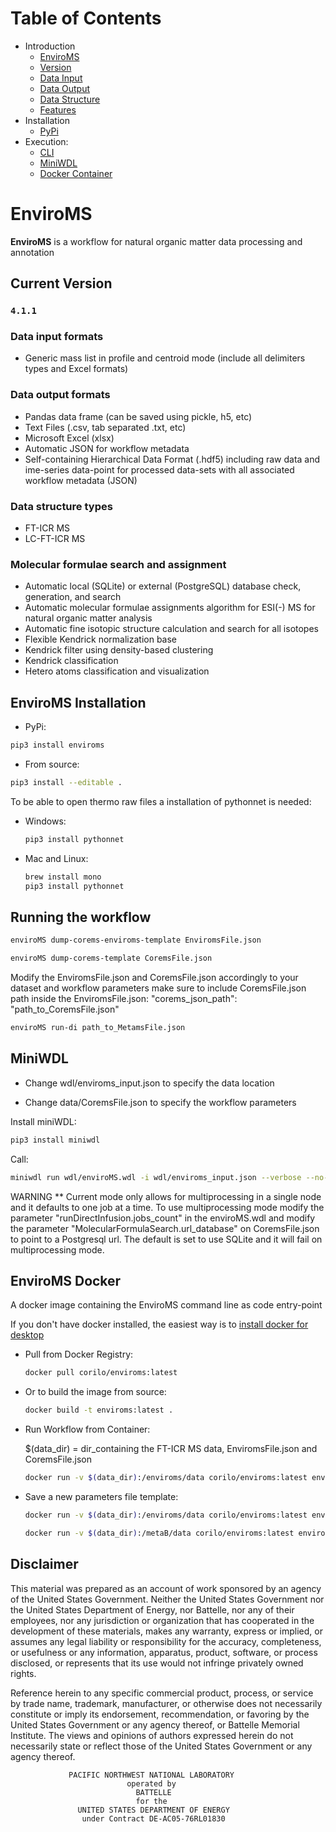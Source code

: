 # Table of Contents  
- Introduction
  - [EnviroMS](#EnviroMS)  
  - [Version](#current-version)  
  - [Data Input](#data-input-formats)  
  - [Data Output](#data-output-formats)  
  - [Data Structure](#data-structure-types)  
  - [Features](#molecular-formulae-search-and-assignment)  
- Installation
  - [PyPi](#enviroms-installation)  
- Execution:  
  - [CLI](#running-the-workflow)  
  - [MiniWDL](#MiniWDL)  
  - [Docker Container](#enviroms-docker)  
  

# EnviroMS

**EnviroMS** is a workflow for natural organic matter data processing and annotation

## Current Version

### `4.1.1`

### Data input formats

- Generic mass list in profile and centroid mode (include all delimiters types and Excel formats)

### Data output formats

- Pandas data frame (can be saved using pickle, h5, etc)
- Text Files (.csv, tab separated .txt, etc)
- Microsoft Excel (xlsx)
- Automatic JSON for workflow metadata
- Self-containing Hierarchical Data Format (.hdf5) including raw data and ime-series data-point for processed data-sets with all associated workflow metadata (JSON)

### Data structure types

- FT-ICR MS
- LC-FT-ICR MS

### Molecular formulae search and assignment

- Automatic local (SQLite) or external (PostgreSQL) database check, generation, and search
- Automatic molecular formulae assignments algorithm for ESI(-) MS for natural organic matter analysis
- Automatic fine isotopic structure calculation and search for all isotopes
- Flexible Kendrick normalization base
- Kendrick filter using density-based clustering
- Kendrick classification
- Hetero atoms classification and visualization


## EnviroMS Installation

- PyPi:     
```bash
pip3 install enviroms
```

- From source:
 ```bash
pip3 install --editable .
```

To be able to open thermo raw files a installation of pythonnet is needed:
- Windows: 
    ```bash
    pip3 install pythonnet
    ```

- Mac and Linux:
    ```bash
    brew install mono
    pip3 install pythonnet   
    ```

## Running the workflow


```bash
enviroMS dump-corems-enviroms-template EnviromsFile.json
```
```bash
enviroMS dump-corems-template CoremsFile.json
```

 Modify the EnviromsFile.json and CoremsFile.json accordingly to your dataset and workflow parameters
make sure to include CoremsFile.json path inside the EnviromsFile.json: "corems_json_path": "path_to_CoremsFile.json" 

```bash
enviroMS run-di path_to_MetamsFile.json
```

## MiniWDL 
- Change wdl/enviroms_input.json to specify the data location

- Change data/CoremsFile.json to specify the workflow parameters

Install miniWDL:
```bash
pip3 install miniwdl
```

Call:
```bash
miniwdl run wdl/enviroMS.wdl -i wdl/enviroms_input.json --verbose --no-cache --copy-input-files
```

WARNING ** Current mode only allows for multiprocessing in a single node and it defaults to one job at a time. 
To use multiprocessing mode modify the parameter "runDirectInfusion.jobs_count" in the enviroMS.wdl and modify the parameter "MolecularFormulaSearch.url_database" on CoremsFile.json to point to a Postgresql url. The default is set to use SQLite and it will fail on multiprocessing mode.

## EnviroMS Docker 

A docker image containing the EnviroMS command line as code entry-point

If you don't have docker installed, the easiest way is to [install docker for desktop](https://hub.docker.com/?overlay=onboarding)

- Pull from Docker Registry:

    ```bash
    docker pull corilo/enviroms:latest
    
    ```

- Or to build the image from source:

    ```bash
    docker build -t enviroms:latest .
    ```
- Run Workflow from Container:

    $(data_dir) = dir_containing the FT-ICR MS data, EnviromsFile.json and CoremsFile.json
    
    ```bash
    docker run -v $(data_dir):/enviroms/data corilo/enviroms:latest enviroMS run-di /enviroms/data/EnviromsFile.json    
    ```

- Save a new parameters file template:
    
    ```bash
    docker run -v $(data_dir):/enviroms/data corilo/enviroms:latest enviroMS dump_json_template /enviroms/data/EnviromsFile.json    
    ```
    
    ```bash
    docker run -v $(data_dir):/metaB/data corilo/enviroms:latest enviroMS dump_corems_json_template /metaB/data/CoremsFile.json
    ```

## Disclaimer

This material was prepared as an account of work sponsored by an agency of the
United States Government.  Neither the United States Government nor the United
States Department of Energy, nor Battelle, nor any of their employees, nor any
jurisdiction or organization that has cooperated in the development of these
materials, makes any warranty, express or implied, or assumes any legal
liability or responsibility for the accuracy, completeness, or usefulness or
any information, apparatus, product, software, or process disclosed, or
represents that its use would not infringe privately owned rights.

Reference herein to any specific commercial product, process, or service by
trade name, trademark, manufacturer, or otherwise does not necessarily
constitute or imply its endorsement, recommendation, or favoring by the United
States Government or any agency thereof, or Battelle Memorial Institute. The
views and opinions of authors expressed herein do not necessarily state or
reflect those of the United States Government or any agency thereof.

                 PACIFIC NORTHWEST NATIONAL LABORATORY
                              operated by
                                BATTELLE
                                for the
                   UNITED STATES DEPARTMENT OF ENERGY
                    under Contract DE-AC05-76RL01830